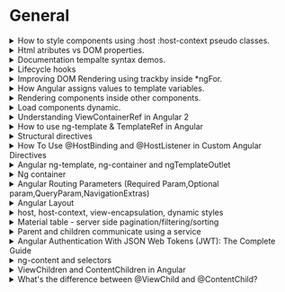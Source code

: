 # General #

<details>
           <summary>
                    How to style components using :host :host-context pseudo classes.
           </summary>
           <a href="https://angular.io/guide/component-styles">Component styles

</a>
<br>
<a href="https://blog.angular-university.io/angular-host-context/">
Angular academy
</a>
</details>


<details>
           <summary>
                  Html atributes vs DOM properties.
           </summary>
           <a href="https://dotnettutorials.net/lesson/html-attribute-vs-dom-property/">Html atributes vs DOM proprieties

</a>
</details>


<details>
           <summary>
                  Documentation tempalte syntax demos.
           </summary>
           <a href="https://angular.io/generated/live-examples/template-syntax/stackblitz">
                    https://angular.io/generated/live-examples/template-syntax/stackblitz
           </a>
</details>
<details>
           <summary>
                  Lifecycle hooks
           </summary>
           <a href="https://angular.io/guide/lifecycle-hooks">
                    https://angular.io/guide/lifecycle-hooks
           </a>
</details>

<details>
           <summary>
                  Improving DOM Rendering using trackby inside *ngFor.
           </summary>
           <a href="https://www.youtube.com/watch?v=8hj3ViywQZk&ab_channel=FunOfHeuristic">
                  trackBy - Efficient for loop in angular | Improve Your Application Performance with trackBy
           </a>
</details>

<details>
           <summary>
                 How Angular assigns values to template variables.
           </summary>
           <a href="https://angular.io/guide/template-reference-variables">
               https://angular.io/guide/template-reference-variables
           </a>
</details>
<details>
           <summary>
                 Rendering components inside other components.
           </summary>
           <a href="https://angular.io/guide/content-projection">
               https://angular.io/guide/content-projection
           </a>
</details>
<details>
           <summary>
                 Load components dynamic.
           </summary>
            <a href="https://angular.io/guide/dynamic-component-loader">
               https://angular.io/guide/dynamic-component-loader
           </a>
</details>

<details>
           <summary>
                Understanding ViewContainerRef in Angular 2
           </summary>
            <a href="https://netbasal.com/angular-2-understanding-viewcontainerref-acc183f3b682">
             https://netbasal.com/angular-2-understanding-viewcontainerref-acc183f3b682
           </a>
</details>

<details>
           <summary>
                How to use ng-template & TemplateRef in Angular
           </summary>
            <a href="https://www.tektutorialshub.com/angular/ng-template-in-angular/">
             https://www.tektutorialshub.com/angular/ng-template-in-angular/
           </a>
</details>
<details>
           <summary>
                Structural directives
           </summary>
            <a href="https://angular.io/guide/structural-directives">
             https://angular.io/guide/structural-directives
           </a>
</details>
<details>
           <summary>
                How To Use @HostBinding and @HostListener in Custom Angular Directives
           </summary>
            <a href="https://www.digitalocean.com/community/tutorials/angular-hostbinding-hostlistener">
           https://www.digitalocean.com/community/tutorials/angular-hostbinding-hostlistener
           </a>
</details>
<details>
           <summary>
              Angular ng-template, ng-container and ngTemplateOutlet
           </summary>
            <a href="https://blog.angular-university.io/angular-ng-template-ng-container-ngtemplateoutlet/">
          https://blog.angular-university.io/angular-ng-template-ng-container-ngtemplateoutlet//
           </a>
</details>
<details>
           <summary>
               Ng container
           </summary>
            <a href="https://www.tektutorialshub.com/angular/ng-container-in-angular/">
          https://www.tektutorialshub.com/angular/ng-container-in-angular/
           </a>
</details>
<details>
           <summary>
              Angular Routing Parameters (Required Param,Optional param,QueryParam,NavigationExtras)
           </summary>
            <a href="https://medium.com/@icbrewery007/angular-routing-parameters-required-param-optional-param-queryparam-navigationextras-41844af5a6eb">
          https://medium.com/@icbrewery007/angular-routing-parameters-required-param-optional-param-queryparam-navigationextras-41844af5a6eb
           </a>
</details>
<details>
           <summary>
              Angular Layout
           </summary>
            <a href="https://github.com/angular/flex-layout/wiki/API-Documentation">
          https://github.com/angular/flex-layout/wiki/API-Documentation
           </a>
</details>
<details>
           <summary>
              host, host-context, view-encapsulation, dynamic styles
           </summary>
            <a href="https://indepth.dev/posts/1469/techniques-to-style-component-host-element-in-angular">
          https://indepth.dev/posts/1469/techniques-to-style-component-host-element-in-angular
           </a>
</details>
<details>
           <summary>
              Material table - server side pagination/filtering/sorting
           </summary>
            <a href="https://blog.angular-university.io/angular-material-data-table/">
         Angular Material Data Table: A Complete Example (Server Pagination, Filtering, Sorting)
           </a>
</details>
<details>
           <summary>
             Parent and children communicate using a service
           </summary>
            <a href="https://angular.io/guide/component-interaction#parent-and-children-communicate-using-a-service">
        Parent and children communicate using a service
           </a>
</details>
<details>
           <summary>
            Angular Authentication With JSON Web Tokens (JWT): The Complete Guide
           </summary>
            <a href="https://blog.angular-university.io/angular-jwt-authentication">
        Angular Authentication With JSON Web Tokens (JWT): The Complete Guide
           </a>
</details>
<details>
           <summary>
            ng-content and selectors
           </summary>
            <a href="https://www.learn-angular.fr/ngcontent-and-selector/">
                       https://www.learn-angular.fr/ngcontent-and-selector/
           </a>
</details>
<details>
           <summary>
ViewChildren and ContentChildren in Angular
           </summary>
            <a href="https://blog.mgechev.com/2016/01/23/angular2-viewchildren-contentchildren-difference-viewproviders/">
                     https://blog.mgechev.com/2016/01/23/angular2-viewchildren-contentchildren-difference-viewproviders/
           </a>
</details>
<details>
           <summary>
What's the difference between @ViewChild and @ContentChild?
           </summary>
            <a href="https://stackoverflow.com/questions/34326745/whats-the-difference-between-viewchild-and-contentchild">
                     https://stackoverflow.com/questions/34326745/whats-the-difference-between-viewchild-and-contentchild
           </a>
</details>

